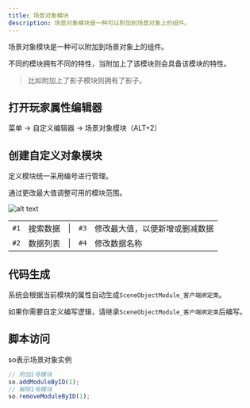 ```yaml
---
title: 场景对象模块
description: 场景对象模块是一种可以附加到场景对象上的组件。
---
```


场景对象模块是一种可以附加到场景对象上的组件。

不同的模块拥有不同的特性，当附加上了该模块则会具备该模块的特性。

> 比如附加上了影子模块则拥有了影子。

## 打开玩家属性编辑器

菜单 -> 自定义编辑器 -> 场景对象模块（ALT+2）

## 创建自定义对象模块

定义模块统一采用编号进行管理。

通过更改最大值调整可用的模块范围。

![alt text](https://cdn.gcw.wiki/gcw/image/zh_hans/getting-started/19.edit/8.sceneobjectmodule/image.png)

|      |          |     |      |                                |
| ---- | -------- | --- | ---- | ------------------------------ |
| `#1` | 搜索数据 | \|  | `#3` | 修改最大值，以便新增或删减数据 |
| `#2` | 数据列表 | \|  | `#4` | 修改数据名称                   |

## 代码生成

系统会根据当前模块的属性自动生成`SceneObjectModule_客户端绑定类`。

如果你需要自定义编写逻辑，请继承`SceneObjectModule_客户端绑定类`后编写。

## 脚本访问

so表示场景对象实例

```ts [Script.ts]
// 附加1号模块
so.addModuleByID(1);
// 解除1号模块
so.removeModuleByID(1);
```

<!-- ## 参考资料

- API-单机版-游戏对象实体:SceneObjectEntity -->
